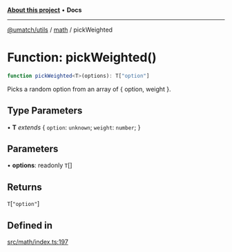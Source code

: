 [**About this project**](../../README.md) • **Docs**

***

[@umatch/utils](../../api.md) / [math](../README.md) / pickWeighted

# Function: pickWeighted()

```ts
function pickWeighted<T>(options): T["option"]
```

Picks a random option from an array of { option, weight }.

## Type Parameters

• **T** *extends* \{
  `option`: `unknown`;
  `weight`: `number`;
 \}

## Parameters

• **options**: readonly `T`[]

## Returns

`T`\[`"option"`\]

## Defined in

[src/math/index.ts:197](https://github.com/umatch-oficial/utils/blob/main/src/math/index.ts#L197)
